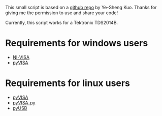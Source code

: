 This small script is based on a [github repo](https://github.com/lab11/pyVisa_Tek_MSO2000) by Ye-Sheng Kuo. Thanks for giving me the permission to use and share your code!

Currently, this script works for a Tektronix TDS2014B.

# Requirements for windows users

* [NI-VISA](http://www.ni.com/de-de/support/downloads/drivers/download.ni-visa.html#306043)
* [pyVISA](https://pyvisa.readthedocs.io/en/master/)

# Requirements for linux users

* [pyVISA](https://pyvisa.readthedocs.io/en/master/)
* [pyVISA-py](https://pyvisa-py.readthedocs.io/en/latest/)
* [pyUSB](http://pyusb.github.io/pyusb/)
